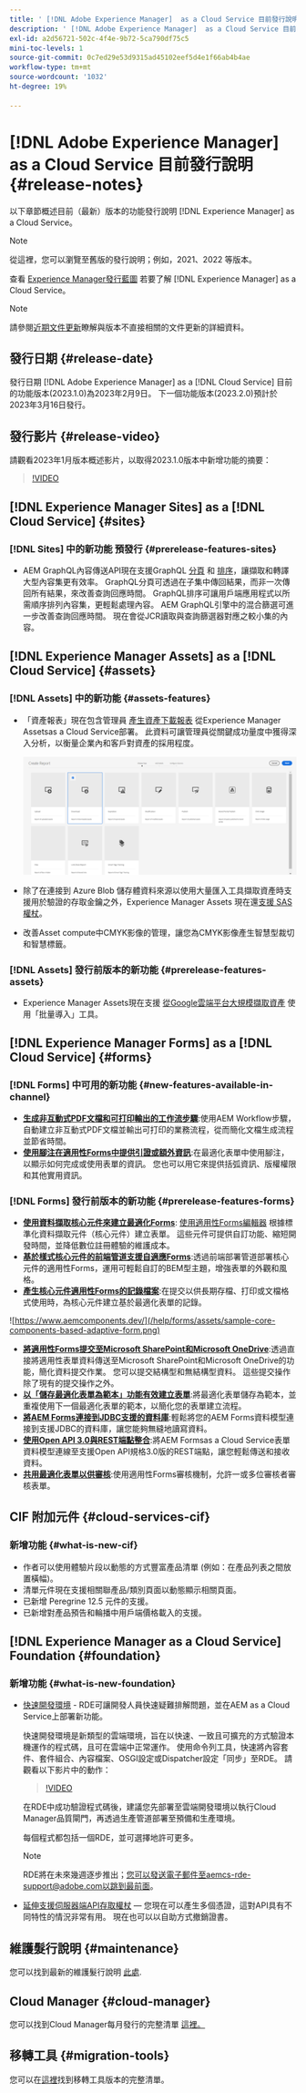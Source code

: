 ```yaml
---
title: ' [!DNL Adobe Experience Manager]  as a Cloud Service 目前發行說明。'
description: ' [!DNL Adobe Experience Manager]  as a Cloud Service 目前發行說明。'
exl-id: a2d56721-502c-4f4e-9b72-5ca790df75c5
mini-toc-levels: 1
source-git-commit: 0c7ed29e53d9315ad45102eef5d4e1f66ab4b4ae
workflow-type: tm+mt
source-wordcount: '1032'
ht-degree: 19%

---
```



# [!DNL Adobe Experience Manager] as a Cloud Service 目前發行說明 {#release-notes}

以下章節概述目前（最新）版本的功能發行說明 [!DNL Experience Manager] as a Cloud Service。

>[!NOTE]
>
>從這裡，您可以瀏覽至舊版的發行說明；例如，2021、2022 等版本。
>
>查看 [Experience Manager發行藍圖](https://experienceleague.adobe.com/docs/experience-manager-release-information/aem-release-updates/update-releases-roadmap.html?lang=zh-Hant) 若要了解 [!DNL Experience Manager] as a Cloud Service。

>[!NOTE]
>
>請參閱[近期文件更新](https://experienceleague.adobe.com/docs/experience-manager-release-information/aem-release-updates/doc-updates/documentation-updates.html)瞭解與版本不直接相關的文件更新的詳細資料。

## 發行日期 {#release-date}

發行日期 [!DNL Adobe Experience Manager] as a [!DNL Cloud Service] 目前的功能版本(2023.1.0)為2023年2月9日。 下一個功能版本(2023.2.0)預計於2023年3月16日發行。

## 發行影片 {#release-video}

請觀看2023年1月版本概述影片，以取得2023.1.0版本中新增功能的摘要：

>[!VIDEO](https://video.tv.adobe.com/v/3413479/?quality=12)

## [!DNL Experience Manager Sites] as a [!DNL Cloud Service] {#sites}

### [!DNL Sites] 中的新功能 預發行 {#prerelease-features-sites}

* AEM GraphQL內容傳送API現在支援GraphQL [分頁](/help/headless/graphql-api/content-fragments.md#paging) 和 [排序](/help/headless/graphql-api/content-fragments.md#sorting)，讓擷取和轉譯大型內容集更有效率。 GraphQL分頁可透過在子集中傳回結果，而非一次傳回所有結果，來改善查詢回應時間。 GraphQL排序可讓用戶端應用程式以所需順序排列內容集，更輕鬆處理內容。  AEM GraphQL引擎中的混合篩選可進一步改善查詢回應時間。 現在會從JCR讀取與查詢篩選器對應之較小集的內容。

## [!DNL Experience Manager Assets] as a [!DNL Cloud Service] {#assets}

### [!DNL Assets] 中的新功能 {#assets-features}

* 「資產報表」現在包含管理員 [產生資產下載報表](/help/assets/asset-reports.md) 從Experience Manager Assetsas a Cloud Service部署。 此資料可讓管理員從關鍵成功量度中獲得深入分析，以衡量企業內和客戶對資產的採用程度。

   ![其他格式的 PDF 轉譯](/help/release-notes/assets/choose_report.png)

* 除了在連接到 Azure Blob 儲存體資料來源以使用大量匯入工具擷取資產時支援用於驗證的存取金鑰之外，Experience Manager Assets 現在還[支援 SAS 權杖](/help/assets/add-assets.md#asset-bulk-ingestor)。

* 改善Asset compute中CMYK影像的管理，讓您為CMYK影像產生智慧型裁切和智慧標籤。

### [!DNL Assets] 發行前版本的新功能 {#prerelease-features-assets}

* Experience Manager Assets現在支援 [從Google雲端平台大規模擷取資產](/help/assets/add-assets.md#asset-bulk-ingestor) 使用「批量導入」工具。

## [!DNL Experience Manager Forms] as a [!DNL Cloud Service] {#forms}

### [!DNL Forms] 中可用的新功能 {#new-features-available-in-channel}

* **[生成非互動式PDF文檔和可打印輸出的工作流步驟](/help/forms/aem-forms-workflow-step-reference.md)**:使用AEM Workflow步驟，自動建立非互動式PDF文檔並輸出可打印的業務流程，從而簡化文檔生成流程並節省時間。
* **[使用腳注在適用性Forms中提供引證或額外資訊](/help/forms/footnotes-richtextsupport.md)**:在最適化表單中使用腳注，以顯示如何完成或使用表單的資訊。 您也可以用它來提供括弧資訊、版權權限和其他實用資訊。

### [!DNL Forms] 發行前版本的新功能 {#prerelease-features-forms}

* **[使用資料擷取核心元件來建立最適化Forms](https://experienceleague.adobe.com/docs/experience-manager-core-components/using/adaptive-forms/introduction.html?lang=en)**: [使用適用性Forms編輯器](/help/forms/creating-adaptive-form-core-components.md) 根據標準化資料擷取元件（核心元件）建立表單。 這些元件可提供自訂功能、縮短開發時間，並降低數位註冊體驗的維護成本。
* **[基於樣式核心元件的前端管道支援自適應Forms](/help/forms/using-themes-in-core-components.md)**:透過前端部署管道部署核心元件的適用性Forms，運用可輕鬆自訂的BEM型主題，增強表單的外觀和風格。
* **[產生核心元件適用性Forms的記錄檔案](/help/forms/generate-document-of-record-core-components.md)**:在提交以供長期存檔、打印或文檔格式使用時，為核心元件建立基於最適化表單的記錄。

![https://www.aemcomponents.dev/](/help/forms/assets/sample-core-components-based-adaptive-form.png)

* **[將適用性Forms提交至Microsoft SharePoint和Microsoft OneDrive](/help/forms/configuring-submit-actions.md)**:透過直接將適用性表單資料傳送至Microsoft SharePoint和Microsoft OneDrive的功能，簡化資料提交作業。 您可以提交結構型和無結構型資料。 這些提交操作除了現有的提交操作之外。
* **[以「儲存最適化表單為範本」功能有效建立表單](/help/forms/template-editor.md#save-an-adaptive-form-as-template-saving-adaptive-form-as-template)**:將最適化表單儲存為範本，並重複使用下一個最適化表單的範本，以簡化您的表單建立流程。
* **[將AEM Forms連接到JDBC支援的資料庫](/help/forms/configure-data-sources.md#configure-relational-database-configure-relational-database)**:輕鬆將您的AEM Forms資料模型連接到支援JDBC的資料庫，讓您能夠無縫地讀寫資料。
* **[使用Open API 3.0與REST端點整合](/help/forms/configure-data-sources.md#configure-restful-services-open-api-specification-version-20-configure-restful-services-swagger-version30)**:將AEM Formsas a Cloud Service表單資料模型連線至支援Open API規格3.0版的REST端點，讓您輕鬆傳送和接收資料。
* **[共用最適化表單以供審核](/help/forms/create-reviews-forms.md)**:使用適用性Forms審核機制，允許一或多位審核者審核表單。


## CIF 附加元件 {#cloud-services-cif}

### 新增功能 {#what-is-new-cif}

* 作者可以使用體驗片段以動態的方式豐富產品清單 (例如：在產品列表之間放置橫幅)。
* 清單元件現在支援相關聯產品/類別頁面以動態顯示相關頁面。
* 已新增 Peregrine 12.5 元件的支援。
* 已新增對產品預告和輪播中用戶端價格載入的支援。

## [!DNL Experience Manager as a Cloud Service] Foundation {#foundation}

### 新增功能 {#what-is-new-foundation}

* [快速開發環境](/help/implementing/developing/introduction/rapid-development-environments.md) - RDE可讓開發人員快速疑難排解問題，並在AEM as a Cloud Service上部署新功能。

   快速開發環境是新類型的雲端環境，旨在以快速、一致且可擴充的方式驗證本機運作的程式碼，且可在雲端中正常運作。 使用命令列工具，快速將內容套件、套件組合、內容檔案、OSGI設定或Dispatcher設定「同步」至RDE。 請觀看以下影片中的動作：

   >[!VIDEO](https://video.tv.adobe.com/v/3413508/?quality=12&learn=on)

   在RDE中成功驗證程式碼後，建議您先部署至雲端開發環境以執行Cloud Manager品質閘門，再透過生產管道部署至預備和生產環境。

   每個程式都包括一個RDE，並可選擇地許可更多。

   >[!NOTE]
   >
   >RDE將在未來幾週逐步推出；您可以發送電子郵件至aemcs-rde-support@adobe.com以跳到最前面。

* [延伸支援伺服器端API存取權杖](/help/implementing/developing/introduction/generating-access-tokens-for-server-side-apis.md)  — 您現在可以產生多個憑證，這對API具有不同特性的情況非常有用。 現在也可以以自助方式撤銷證書。

## 維護髮行說明 {#maintenance}

您可以找到最新的維護髮行說明 [此處](/help/release-notes/maintenance/latest.md).

## Cloud Manager {#cloud-manager}

您可以找到Cloud Manager每月發行的完整清單 [這裡。](/help/implementing/cloud-manager/release-notes/current.md)

## 移轉工具 {#migration-tools}

您可以在[這裡](/help/journey-migration/release-notes/release-notes-migration-tools-current.md)找到移轉工具版本的完整清單。
